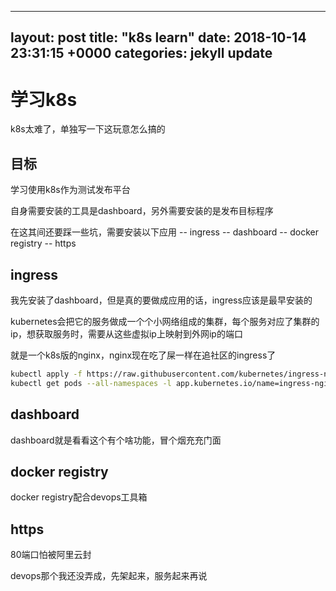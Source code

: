 
---
layout: post
title:  "k8s learn"
date:   2018-10-14 23:31:15 +0000
categories: jekyll update
---

# 学习k8s

k8s太难了，单独写一下这玩意怎么搞的

## 目标

学习使用k8s作为测试发布平台

自身需要安装的工具是dashboard，另外需要安装的是发布目标程序

在这其间还要踩一些坑，需要安装以下应用
-- ingress
-- dashboard
-- docker registry
-- https

## ingress

我先安装了dashboard，但是真的要做成应用的话，ingress应该是最早安装的

kubernetes会把它的服务做成一个个小网络组成的集群，每个服务对应了集群的ip，想获取服务时，需要从这些虚拟ip上映射到外网ip的端口

就是一个k8s版的nginx，nginx现在吃了屎一样在追社区的ingress了

```sh
kubectl apply -f https://raw.githubusercontent.com/kubernetes/ingress-nginx/master/deploy/mandatory.yaml
kubectl get pods --all-namespaces -l app.kubernetes.io/name=ingress-nginx --watch
```

## dashboard

dashboard就是看看这个有个啥功能，冒个烟充充门面

## docker registry

docker registry配合devops工具箱

## https

80端口怕被阿里云封

devops那个我还没弄成，先架起来，服务起来再说






